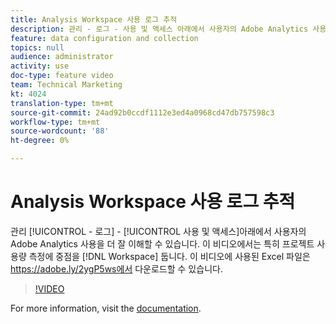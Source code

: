 ```yaml
---
title: Analysis Workspace 사용 로그 추적
description: 관리 - 로그 - 사용 및 액세스 아래에서 사용자의 Adobe Analytics 사용을 더 잘 이해할 수 있습니다. 이 비디오에서는 작업 공간 프로젝트 사용 측정에 특히 중점을 둡니다.
feature: data configuration and collection
topics: null
audience: administrator
activity: use
doc-type: feature video
team: Technical Marketing
kt: 4024
translation-type: tm+mt
source-git-commit: 24ad92b0ccdf1112e3ed4a0968cd47db757598c3
workflow-type: tm+mt
source-wordcount: '88'
ht-degree: 0%

---
```



# Analysis Workspace 사용 로그 추적

관리 [!UICONTROL - 로그]  - [!UICONTROL 사용 및 액세스]아래에서 사용자의 Adobe Analytics 사용을 더 잘 이해할 수 있습니다. 이 비디오에서는 특히 프로젝트 사용량 측정에 중점을 [!DNL Workspace] 둡니다. 이 비디오에 사용된 Excel 파일은 https://adobe.ly/2ygP5ws에서 다운로드할 수 있습니다.

>[!VIDEO](https://video.tv.adobe.com/v/29768/?quality=12)

For more information, visit the [documentation](https://docs.adobe.com/help/en/analytics/admin/admin-tools/logs.html).
